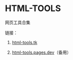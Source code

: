 # HTML-TOOLS

网页工具合集

链接：
1. [html-tools.tk](https://html-tools.tk)

2. [html-tools.pages.dev](https://html-tools.pages.dev)（备用）
